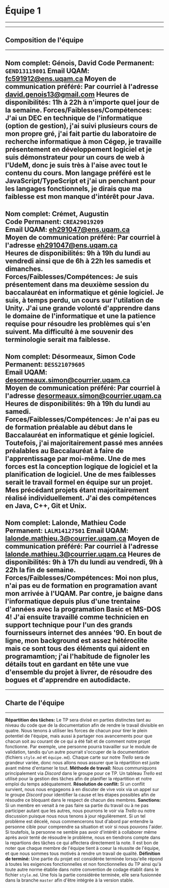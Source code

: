 # Équipe 1
------
------
## Composition de l'équipe
------
**Nom complet: Génois, David**
**Code Permanent:** `GEND13119801`
**Email UQAM:** [fc591912@ens.uqam.ca](mailto:fc591912@ens.uqam.ca)
**Moyen de communication préféré:** Par courriel à l'adresse [david.genois13@gmail.com](mailto:david.genois13@gmail.com)
**Heures de disponibilités:** 11h à 22h à n'importe quel jour de la semaine.
**Forces/Faiblesses/Compétences:** J'ai un DEC en technique de l'informatique (option de gestion), j'ai suivi plusieurs cours de mon propre gré, j'ai fait partie du laboratoire de recherche informatique à mon Cégep, je travaille présentement en développement logiciel et je suis démonstrateur pour un cours de web à l'UdeM, donc je suis très à l'aise avec tout le contenu du cours. Mon langage préféré est le JavaScript/TypeScript et j'ai un penchant pour les langages fonctionnels, je dirais que ma faiblesse est mon manque d'intérêt pour Java. 
------
**Nom complet: Crémet, Augustin**\
**Code Permanent:** `CREA29019209`\
**Email UQAM:** [eh291047@ens.uqam.ca](mailto:eh291047@ens.uqam.ca)\
**Moyen de communication préféré:** Par courriel à l'adresse [eh291047@ens.uqam.ca](mailto:eh291047@ens.uqam.ca)\
**Heures de disponibilités:** 9h à 19h du lundi au vendredi ainsi que de 6h à 22h les samedis et dimanches.\
**Forces/Faiblesses/Compétences:** Je suis présentement dans ma deuxième session du baccalauréat en informatique et génie logiciel. Je suis, à temps perdu, un cours sur l'utilation de Unity. J'ai une grande volonté d'apprendre dans le domaine de l'informatique et une la patience requise pour résoudre les problèmes qui s'en suivent. Ma difficulté à me souvenir des terminologie serait ma faiblesse.
------
**Nom complet: Désormeaux, Simon**
**Code Permanent:** `DESS21079605`
<br/>**Email UQAM:** [desormeaux.simon@courrier.uqam.ca](mailto:desormeaux.simon@courrier.uqam.ca)
<br/>**Moyen de communication préféré:** Par courriel à l'adresse [desormeaux.simon@courrier.uqam.ca](mailto:desormeaux.simon@courrier.uqam.ca)
<br/>**Heures de disponibilités:** 9h à 19h du lundi au samedi.
<br/>**Forces/Faiblesses/Compétences:** Je n'ai pas eu de formation préalable au début dans le Baccalauréat en informatique et génie logiciel. Toutefois, j'ai majoritairement passé mes années préalables au Baccalauréat à faire de l'apprentissage par moi-même. Une de mes forces est la conception logique de logiciel et la planification de logiciel. Une de mes faiblesses serait le travail formel en équipe sur un projet. Mes précédant projets étant majoritairement réalisé individuellement. J'ai des compétences en Java, C++, Git et Unix.
------
**Nom complet: Lalonde, Mathieu**
**Code Permanent:** `LALM14127501`
**Email UQAM:** [lalonde.mathieu.3@courrier.uqam.ca](mailto:lalonde.mathieu.3@courrier.uqam.ca)
**Moyen de communication préféré:** Par courriel à l'adresse [lalonde.mathieu.3@courrier.uqam.ca](mailto:lalonde.mathieu.3@courrier.uqam.ca)
**Heures de disponibilités:** 9h à 17h du lundi au vendredi, 9h à 22h la fin de semaine.
**Forces/Faiblesses/Compétences:** Moi non plus, n'ai pas eu de formation en programation avant mon arrivée à l'UQAM. Par contre, je baigne dans l'informatique depuis plus d'une trentaine d'années avec la programation Basic et MS-DOS 4! J'ai ensuite travaillé comme technicien en support technique pour l'un des grands fournisseurs internet des années '90. En bout de ligne, mon background est assez hétéroclite mais ce sont tous des éléments qui aident en programamtion;  j'ai l'habitude de fignoler les détails tout en gardant en tête une vue d'ensemble du projet à livrer, de résoudre des bogues et d'apprendre en autodidacte.
------
------
## Charte de l'équipe
------
**Répartition des tâches:** Le TP sera divisé en parties distinctes tant au niveau du code que de la documentation afin de rendre le travail divisible en quatre. Nous tenons à utiliser les forces de chacun pour tirer le plein potentiel de l'équipe, mais aussi à partager nos avancements pour que chacun soit au courant de ce qui a été fait et de comment notre projet fonctionne. Par exemple, une personne pourra travailler sur le module de validation, tandis qu'un autre pourrait s'occuper de la documentation (fichiers `style.md` et `équipe.md`). Chaque carte sur notre *Trello* sera de grandeur variée, donc nous allons nous assurer que la répartition est juste avant même d'entamer le tout.
**Méthode de travail:** Nous communiquons principalement via *Discord* dans le groupe pour ce TP. Un tableau *Trello* est utilisé pour la gestion des tâches afin de planifier la répartition et notre emploi du temps adéquatement.
**Résolution de conflit:** Si un conflit survient, nous nous engageons à en discuter de vive voix via un appel sur le groupe *Discord* pour identifier la cause et les étapes possibles afin de résoudre ce bloquant dans le respect de chacun des membres. 
**Sanctions:** Si un membre en venait à ne pas faire sa partie du travail ou à ne pas participer autant que les autres, nous pourrons le voir via *Trello* ou notre discussion puisque nous nous tenons à jour régulièrement. Si un tel problème est décelé, nous commencerons tout d'abord par entendre la personne cible pour comprendre sa situation et voir si nous pouvons l'aider. Si toutefois, la personne ne semble pas avoir d'intérêt à collaborer même après avoir tenté de résoudre le problème, nous en tiendrons compte dans la repartions des tâches ce qui affectera directement la note. Il est bon de noter que chaque membre de l'équipe tient à coeur la réussite de l'équipe, et que nous sommes tous motivés à rendre un travail de qualité.
**Définition de terminé:** Une partie du projet est considérée terminée lorsqu'elle répond à toutes les exigences fonctionnelles et non fonctionnelles du TP ainsi qu'à toute autre norme établie dans notre convention de codage établit dans le fichier `style.md`. Une fois la partie considérée terminée, elle sera fusionnée dans la branche `master` afin d'être intégrée à la version stable.